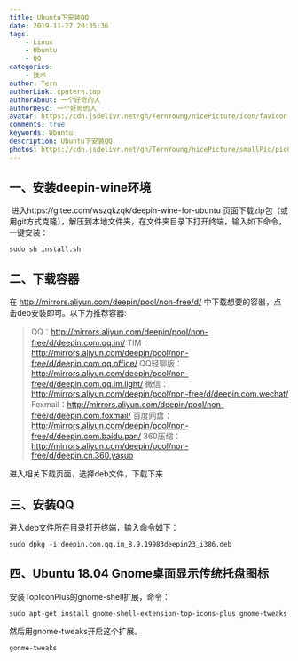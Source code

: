 ```yaml
---
title: Ubuntu下安装QQ
date: 2019-11-27 20:35:36
tags:
	- Linux
	- Ubuntu
	- QQ
categories:
	- 技术
author: Tern
authorLink: cputern.top
authorAbout: 一个好奇的人
authorDesc: 一个好奇的人
avatar: https://cdn.jsdelivr.net/gh/TernYoung/nicePicture/icon/favicon.png
comments: true
keywords: Ubuntu
description: Ubuntu下安装QQ
photos: https://cdn.jsdelivr.net/gh/TernYoung/nicePicture/smallPic/pic027.jpg
---
```



## 一、安装deepin-wine环境

​	进入https://gitee.com/wszqkzqk/deepin-wine-for-ubuntu 页面下载zip包（或用git方式克隆），解压到本地文件夹，在文件夹目录下打开终端，输入如下命令，一键安装：

`sudo sh install.sh`

## 二、下载容器

在 http://mirrors.aliyun.com/deepin/pool/non-free/d/ 中下载想要的容器，点击deb安装即可。以下为推荐容器:

>QQ：http://mirrors.aliyun.com/deepin/pool/non-free/d/deepin.com.qq.im/
TIM：http://mirrors.aliyun.com/deepin/pool/non-free/d/deepin.com.qq.office/
QQ轻聊版：http://mirrors.aliyun.com/deepin/pool/non-free/d/deepin.com.qq.im.light/
微信：http://mirrors.aliyun.com/deepin/pool/non-free/d/deepin.com.wechat/
Foxmail：http://mirrors.aliyun.com/deepin/pool/non-free/d/deepin.com.foxmail/
百度网盘：http://mirrors.aliyun.com/deepin/pool/non-free/d/deepin.com.baidu.pan/
360压缩：http://mirrors.aliyun.com/deepin/pool/non-free/d/deepin.cn.360.yasuo

进入相关下载页面，选择deb文件，下载下来


## 三、安装QQ

进入deb文件所在目录打开终端，输入命令如下：

`sudo dpkg -i deepin.com.qq.im_8.9.19983deepin23_i386.deb`

## 四、Ubuntu 18.04 Gnome桌面显示传统托盘图标

安装TopIconPlus的gnome-shell扩展，命令：

`sudo apt-get install gnome-shell-extension-top-icons-plus gnome-tweaks`

然后用gnome-tweaks开启这个扩展。

`gonme-tweaks`


